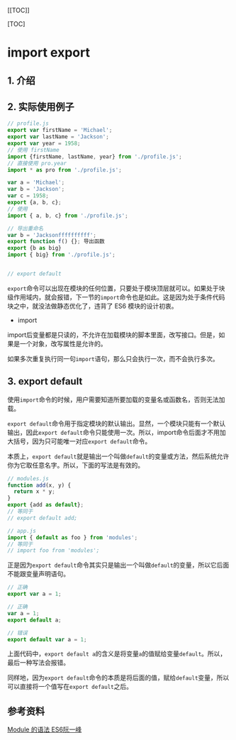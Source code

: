 [[TOC]]

[TOC]

# import export

## 1. 介绍



## 2. 实际使用例子



```javascript
// profile.js
export var firstName = 'Michael';
export var lastName = 'Jackson';
export var year = 1958;
// 使用 firstName
import {firstName, lastName, year} from './profile.js';
// 直接使用 pro.year 
import * as pro from './profile.js';

var a = 'Michael';
var b = 'Jackson';
var c = 1958;
export {a, b, c};
// 使用
import { a, b, c} from './profile.js';

// 导出重命名
var b = 'Jacksonffffffffff';
export function f() {};	导出函数
export {b as big}
import { big} from './profile.js';


// export default

```

`export`命令可以出现在模块的任何位置，只要处于模块顶层就可以。如果处于块级作用域内，就会报错，下一节的`import`命令也是如此。这是因为处于条件代码块之中，就没法做静态优化了，违背了 ES6 模块的设计初衷。



- import

import后变量都是只读的，不允许在加载模块的脚本里面，改写接口。但是，如果是一个对象，改写属性是允许的。

如果多次重复执行同一句`import`语句，那么只会执行一次，而不会执行多次。



## 3. export default

使用`import`命令的时候，用户需要知道所要加载的变量名或函数名，否则无法加载。

`export default`命令用于指定模块的默认输出。显然，一个模块只能有一个默认输出，因此`export default`命令只能使用一次。所以，import命令后面才不用加大括号，因为只可能唯一对应`export default`命令。

本质上，`export default`就是输出一个叫做`default`的变量或方法，然后系统允许你为它取任意名字。所以，下面的写法是有效的。

```javascript
// modules.js
function add(x, y) {
  return x * y;
}
export {add as default};
// 等同于
// export default add;

// app.js
import { default as foo } from 'modules';
// 等同于
// import foo from 'modules';
```

正是因为`export default`命令其实只是输出一个叫做`default`的变量，所以它后面不能跟变量声明语句。

```javascript
// 正确
export var a = 1;

// 正确
var a = 1;
export default a;

// 错误
export default var a = 1;
```

上面代码中，`export default a`的含义是将变量`a`的值赋给变量`default`。所以，最后一种写法会报错。

同样地，因为`export default`命令的本质是将后面的值，赋给`default`变量，所以可以直接将一个值写在`export default`之后。





## 参考资料

[Module 的语法 ES6阮一峰](http://es6.ruanyifeng.com/#docs/module)

